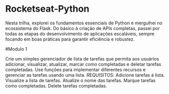 # Rocketseat-Python
Nesta trilha, explorei os fundamentos essenciais de Python e mergulhei no ecossistema do Flask. Do básico à criação de APIs completas, passei por todas as etapas do desenvolvimento de aplicações escaláveis, sempre focando em boas práticas para garantir eficiência e robustez.

#Modulo 1

Crie um simples gerenciador de lista de tarefas que permita aos usuários adicionar, visualizar, atualizar, marcar como completadas e deletar tarefas completadas. Use funções para implementar diferentes recursos e gerenciar as tarefas usando uma lista.
REQUISITOS:
Adicione tarefas à lista. Visualize a lista de tarefas. Atualize o nome das tarefas. Marque tarefas como completadas. Delete tarefas completadas.
